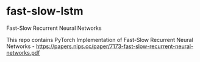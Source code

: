 # fast-slow-lstm
Fast-Slow Recurrent Neural Networks


This repo contains PyTorch Implementation of Fast-Slow Recurrent Neural Networks -
https://papers.nips.cc/paper/7173-fast-slow-recurrent-neural-networks.pdf



